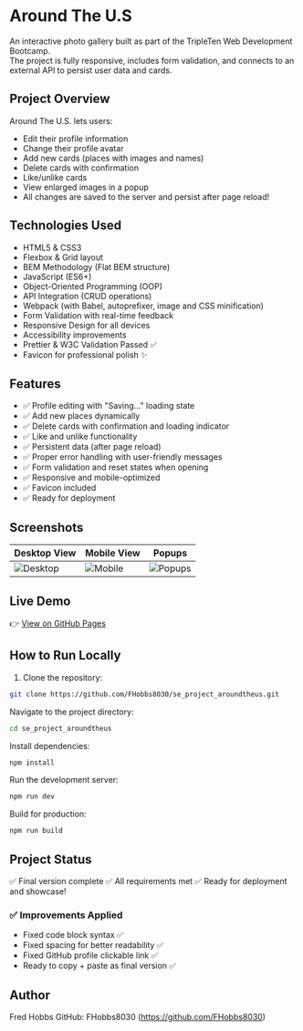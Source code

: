 # Around The U.S

An interactive photo gallery built as part of the TripleTen Web Development Bootcamp.  
The project is fully responsive, includes form validation, and connects to an external API to persist user data and cards.

## Project Overview

Around The U.S. lets users:

- Edit their profile information
- Change their profile avatar
- Add new cards (places with images and names)
- Delete cards with confirmation
- Like/unlike cards
- View enlarged images in a popup
- All changes are saved to the server and persist after page reload!

## Technologies Used

- HTML5 & CSS3
- Flexbox & Grid layout
- BEM Methodology (Flat BEM structure)
- JavaScript (ES6+)
- Object-Oriented Programming (OOP)
- API Integration (CRUD operations)
- Webpack (with Babel, autoprefixer, image and CSS minification)
- Form Validation with real-time feedback
- Responsive Design for all devices
- Accessibility improvements
- Prettier & W3C Validation Passed ✅
- Favicon for professional polish ✨

## Features

- ✅ Profile editing with "Saving..." loading state
- ✅ Add new places dynamically
- ✅ Delete cards with confirmation and loading indicator
- ✅ Like and unlike functionality
- ✅ Persistent data (after page reload)
- ✅ Proper error handling with user-friendly messages
- ✅ Form validation and reset states when opening
- ✅ Responsive and mobile-optimized
- ✅ Favicon included
- ✅ Ready for deployment

## Screenshots

| Desktop View | Mobile View | Popups |
| ------------ | ----------- | ------ |
| ![Desktop](./screenshots/desktop.png) | ![Mobile](./screenshots/mobile.png) | ![Popups](./screenshots/popup.png) |

## Live Demo

👉 [View on GitHub Pages](https://fhobbs8030.github.io/se_project_aroundtheus/)

## How to Run Locally

1. Clone the repository:

```bash
git clone https://github.com/FHobbs8030/se_project_aroundtheus.git
```

Navigate to the project directory:

```bash
cd se_project_aroundtheus
```

Install dependencies:

```bash
npm install
```

Run the development server:

```bash
npm run dev
```

Build for production:

```bash
npm run build
```

## Project Status

✅ Final version complete
✅ All requirements met
✅ Ready for deployment and showcase!

### ✅ Improvements Applied

- Fixed code block syntax ✅
- Fixed spacing for better readability ✅
- Fixed GitHub profile clickable link ✅
- Ready to copy + paste as final version ✅

## Author

Fred Hobbs
GitHub: FHobbs8030
(<https://github.com/FHobbs8030>)
